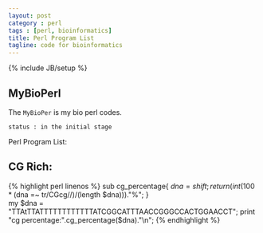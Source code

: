 ```yaml
---
layout: post
category : perl
tags : [perl, bioinformatics]
title: Perl Program List
tagline: code for bioinformatics
---
```

{% include JB/setup %}
## MyBioPerl
The `MyBioPer` is my bio perl codes.

	status : in the initial stage

Perl Program List:

## CG Rich:

{% highlight perl linenos %}
sub cg_percentage{
	$dna = shift;
	return (int (100 * ($dna =~ tr/CGcg//)/(length $dna)))."%";
}	
my $dna = "TTAtTTATTTTTTTTTTTTATCGGCATTTAACCGGGCCACTGGAACCT";
print "cg percentage:".cg_percentage($dna)."\n";
{% endhighlight %}
